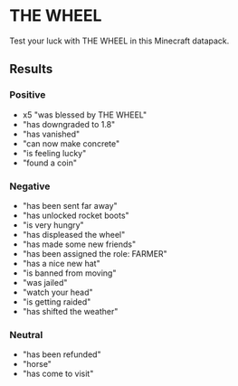 # THE WHEEL

Test your luck with THE WHEEL in this Minecraft datapack.

## Results

### Positive

-   x5 "was blessed by THE WHEEL"
-   "has downgraded to 1.8"
-   "has vanished"
-   "can now make concrete"
-   "is feeling lucky"
-   "found a coin"

### Negative

-   "has been sent far away"
-   "has unlocked rocket boots"
-   "is very hungry"
-   "has displeased the wheel"
-   "has made some new friends"
-   "has been assigned the role: FARMER"
-   "has a nice new hat"
-   "is banned from moving"
-   "was jailed"
-   "watch your head"
-   "is getting raided"
-   "has shifted the weather"

### Neutral

-   "has been refunded"
-   "horse"
-   "has come to visit"
